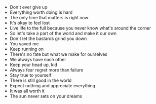 
- Don't ever give up
- Everything worth doing is hard
- The only time that matters is right now
- It's okay to feel lost
- Live life to the full because you never know what's around the corner
- So let's take a part of the world and make it our own
- Don't let the bastards grind you down
- You saved me
- Keep running on
- There's no fate but what we make for ourselves
- We always have each other
- Keep your head up, kid
- Always fear regret more than failure
- Stay true to yourself
- There is still good in the world
- Expect nothing and appreciate everything
- It was all worth it
- The sun never sets on your dreams
